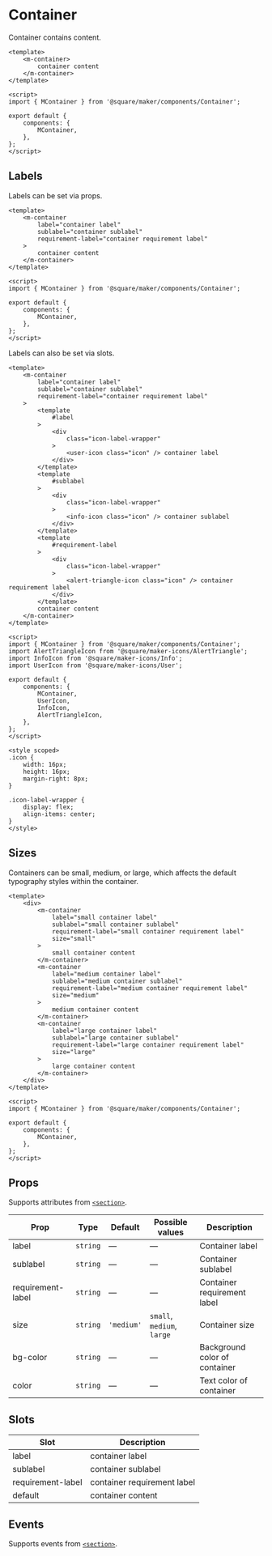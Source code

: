 # Container

Container contains content.

```vue
<template>
	<m-container>
		container content
	</m-container>
</template>

<script>
import { MContainer } from '@square/maker/components/Container';

export default {
	components: {
		MContainer,
	},
};
</script>
```

## Labels

Labels can be set via props.

```vue
<template>
	<m-container
		label="container label"
		sublabel="container sublabel"
		requirement-label="container requirement label"
	>
		container content
	</m-container>
</template>

<script>
import { MContainer } from '@square/maker/components/Container';

export default {
	components: {
		MContainer,
	},
};
</script>
```

Labels can also be set via slots.

```vue
<template>
	<m-container
		label="container label"
		sublabel="container sublabel"
		requirement-label="container requirement label"
	>
		<template
			#label
		>
			<div
				class="icon-label-wrapper"
			>
				<user-icon class="icon" /> container label
			</div>
		</template>
		<template
			#sublabel
		>
			<div
				class="icon-label-wrapper"
			>
				<info-icon class="icon" /> container sublabel
			</div>
		</template>
		<template
			#requirement-label
		>
			<div
				class="icon-label-wrapper"
			>
				<alert-triangle-icon class="icon" /> container requirement label
			</div>
		</template>
		container content
	</m-container>
</template>

<script>
import { MContainer } from '@square/maker/components/Container';
import AlertTriangleIcon from '@square/maker-icons/AlertTriangle';
import InfoIcon from '@square/maker-icons/Info';
import UserIcon from '@square/maker-icons/User';

export default {
	components: {
		MContainer,
		UserIcon,
		InfoIcon,
		AlertTriangleIcon,
	},
};
</script>

<style scoped>
.icon {
	width: 16px;
	height: 16px;
	margin-right: 8px;
}

.icon-label-wrapper {
	display: flex;
	align-items: center;
}
</style>
```

## Sizes

Containers can be small, medium, or large, which affects the default typography styles within the container.


```vue
<template>
	<div>
		<m-container
			label="small container label"
			sublabel="small container sublabel"
			requirement-label="small container requirement label"
			size="small"
		>
			small container content
		</m-container>
		<m-container
			label="medium container label"
			sublabel="medium container sublabel"
			requirement-label="medium container requirement label"
			size="medium"
		>
			medium container content
		</m-container>
		<m-container
			label="large container label"
			sublabel="large container sublabel"
			requirement-label="large container requirement label"
			size="large"
		>
			large container content
		</m-container>
	</div>
</template>

<script>
import { MContainer } from '@square/maker/components/Container';

export default {
	components: {
		MContainer,
	},
};
</script>
```

<!--

```vue
<template>
	<div style="background-color: #F8F7F7;">
		<m-container>
			container content
		</m-container>

		<h4>label + content</h4>
		<m-container label="container label">
			container content
		</m-container>

		<h4>label + sublabel + content</h4>
		<m-container
			label="container label"
			sublabel="container sublabel"
		>
			container content
		</m-container>

		<h4>label + sublabel + requirement label + content</h4>
		<m-container
			label="container label"
			sublabel="container sublabel"
		>
			container content
			<template #requirement-label>
				container requirement label
			</template>
		</m-container>

		<h4>size small</h4>
		<m-container
			label="container label"
			sublabel="container sublabel"
			size="small"
		>
			container content
			<template #requirement-label>
				container requirement label
			</template>
		</m-container>

		<h4>size large</h4>
		<m-container
			label="container label"
			sublabel="container sublabel"
			size="large"
		>
			container content
			<template #requirement-label>
				container requirement label
			</template>
		</m-container>
	</div>
</template>

<script>
import { MContainer } from '@square/maker/components/Container';

export default {
	components: {
		MContainer,
	},
};
</script>

<style scoped>
.icon {
	width: 16px;
	height: 16px;
}
</style>
```

-->

<!-- api-tables:start -->
## Props

Supports attributes from [`<section>`](https://developer.mozilla.org/en-US/docs/Web/HTML/Element/section).

| Prop              | Type     | Default    | Possible values            | Description                   |
| ----------------- | -------- | ---------- | -------------------------- | ----------------------------- |
| label             | `string` | —          | —                          | Container label               |
| sublabel          | `string` | —          | —                          | Container sublabel            |
| requirement-label | `string` | —          | —                          | Container requirement label   |
| size              | `string` | `'medium'` | `small`, `medium`, `large` | Container size                |
| bg-color          | `string` | —          | —                          | Background color of container |
| color             | `string` | —          | —                          | Text color of container       |


## Slots

| Slot              | Description                 |
| ----------------- | --------------------------- |
| label             | container label             |
| sublabel          | container sublabel          |
| requirement-label | container requirement label |
| default           | container content           |


## Events

Supports events from [`<section>`](https://developer.mozilla.org/en-US/docs/Web/HTML/Element/section).
<!-- api-tables:end -->
